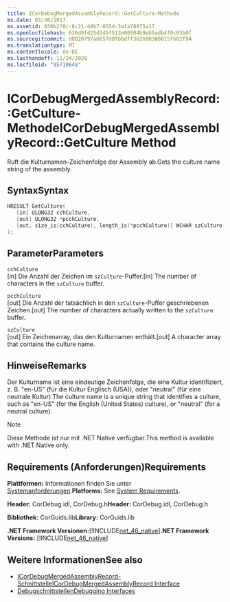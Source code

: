 ```yaml
---
title: ICorDebugMergedAssemblyRecord::GetCulture-Methode
ms.date: 03/30/2017
ms.assetid: 030b2f8c-8c21-40b7-855d-3afa78975a17
ms.openlocfilehash: 636d0fd25d345f513e00504b9eb5adb4f0c03b0f
ms.sourcegitcommit: d8020797a6657d0fbbdff362b80300815f682f94
ms.translationtype: MT
ms.contentlocale: de-DE
ms.lasthandoff: 11/24/2020
ms.locfileid: "95710648"
---
```

# <a name="icordebugmergedassemblyrecordgetculture-method"></a><span data-ttu-id="c00cb-102">ICorDebugMergedAssemblyRecord::GetCulture-Methode</span><span class="sxs-lookup"><span data-stu-id="c00cb-102">ICorDebugMergedAssemblyRecord::GetCulture Method</span></span>

<span data-ttu-id="c00cb-103">Ruft die Kulturnamen-Zeichenfolge der Assembly ab.</span><span class="sxs-lookup"><span data-stu-id="c00cb-103">Gets the culture name string of the assembly.</span></span>  
  
## <a name="syntax"></a><span data-ttu-id="c00cb-104">Syntax</span><span class="sxs-lookup"><span data-stu-id="c00cb-104">Syntax</span></span>  
  
```cpp  
HRESULT GetCulture(  
   [in] ULONG32 cchCulture,
   [out] ULONG32 *pcchCulture,
   [out, size_is(cchCulture), length_is(*pcchCulture)] WCHAR szCulture[]  
);  
```  
  
## <a name="parameters"></a><span data-ttu-id="c00cb-105">Parameter</span><span class="sxs-lookup"><span data-stu-id="c00cb-105">Parameters</span></span>  

 `cchCulture`  
 <span data-ttu-id="c00cb-106">[in] Die Anzahl der Zeichen im `szCulture`-Puffer.</span><span class="sxs-lookup"><span data-stu-id="c00cb-106">[in] The number of characters in the `szCulture` buffer.</span></span>  
  
 `pcchCulture`  
 <span data-ttu-id="c00cb-107">[out] Die Anzahl der tatsächlich in den `szCulture`-Puffer geschriebenen Zeichen.</span><span class="sxs-lookup"><span data-stu-id="c00cb-107">[out] The number of characters actually written to the `szCulture` buffer.</span></span>  
  
 `szCulture`  
 <span data-ttu-id="c00cb-108">[out] Ein Zeichenarray, das den Kulturnamen enthält.</span><span class="sxs-lookup"><span data-stu-id="c00cb-108">[out] A character array that contains the culture name.</span></span>  
  
## <a name="remarks"></a><span data-ttu-id="c00cb-109">Hinweise</span><span class="sxs-lookup"><span data-stu-id="c00cb-109">Remarks</span></span>  

 <span data-ttu-id="c00cb-110">Der Kulturname ist eine eindeutige Zeichenfolge, die eine Kultur identifiziert, z. B. "en-US" (für die Kultur Englisch (USA)), oder "neutral" (für eine neutrale Kultur).</span><span class="sxs-lookup"><span data-stu-id="c00cb-110">The culture name is a unique string that identifies a culture, such as "en-US" (for the English (United States) culture), or "neutral" (for a neutral culture).</span></span>  
  
> [!NOTE]
> <span data-ttu-id="c00cb-111">Diese Methode ist nur mit .NET Native verfügbar.</span><span class="sxs-lookup"><span data-stu-id="c00cb-111">This method is available with .NET Native only.</span></span>  
  
## <a name="requirements"></a><span data-ttu-id="c00cb-112">Requirements (Anforderungen)</span><span class="sxs-lookup"><span data-stu-id="c00cb-112">Requirements</span></span>  

 <span data-ttu-id="c00cb-113">**Plattformen:** Informationen finden Sie unter [Systemanforderungen](../../get-started/system-requirements.md).</span><span class="sxs-lookup"><span data-stu-id="c00cb-113">**Platforms:** See [System Requirements](../../get-started/system-requirements.md).</span></span>  
  
 <span data-ttu-id="c00cb-114">**Header:** CorDebug.idl, CorDebug.h</span><span class="sxs-lookup"><span data-stu-id="c00cb-114">**Header:** CorDebug.idl, CorDebug.h</span></span>  
  
 <span data-ttu-id="c00cb-115">**Bibliothek:** CorGuids.lib</span><span class="sxs-lookup"><span data-stu-id="c00cb-115">**Library:** CorGuids.lib</span></span>  
  
 <span data-ttu-id="c00cb-116">**.NET Framework Versionen:**[!INCLUDE[net_46_native](../../../../includes/net-46-native-md.md)]</span><span class="sxs-lookup"><span data-stu-id="c00cb-116">**.NET Framework Versions:** [!INCLUDE[net_46_native](../../../../includes/net-46-native-md.md)]</span></span>  
  
## <a name="see-also"></a><span data-ttu-id="c00cb-117">Weitere Informationen</span><span class="sxs-lookup"><span data-stu-id="c00cb-117">See also</span></span>

- [<span data-ttu-id="c00cb-118">ICorDebugMergedAssemblyRecord-Schnittstelle</span><span class="sxs-lookup"><span data-stu-id="c00cb-118">ICorDebugMergedAssemblyRecord Interface</span></span>](icordebugmergedassemblyrecord-interface.md)
- [<span data-ttu-id="c00cb-119">Debugschnittstellen</span><span class="sxs-lookup"><span data-stu-id="c00cb-119">Debugging Interfaces</span></span>](debugging-interfaces.md)
